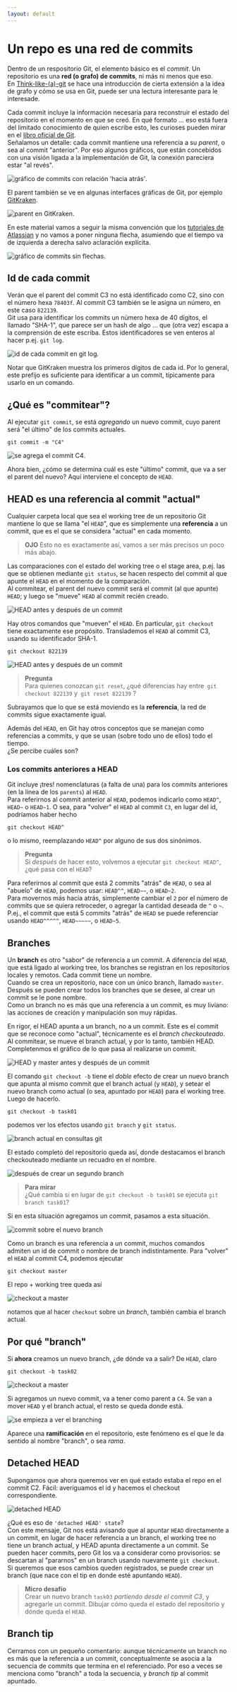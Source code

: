 ```yaml
---
layout: default
---
```


# Un repo es una red de commits
Dentro de un respositorio Git, el elemento básico es el _commit_. Un repositorio es una **red (o grafo) de commits**, ni más ni menos que eso.  
En [Think-like-(a)-git](http://think-like-a-git.net/) se hace una introducción de cierta extensión a la idea de grafo y cómo se usa en Git, puede ser una lectura interesante para le interesade.

Cada commit incluye la información necesaria para reconstruir el estado del repositorio en el momento en que se creó. En qué formato ... eso está fuera del limitado conocimiento de quien escribe esto, les curioses pueden mirar en el [libro oficial de Git](https://git-scm.com/book/en/v2/Getting-Started-What-is-Git%3F).  
Señalamos un detalle: cada commit mantiene una referencia a su _parent_, o sea al commit "anterior". Por eso algunos gráficos, que están concebidos con una visión ligada a la implementación de Git, la conexión pareciera estar "al revés".

![gráfico de commits con relación 'hacia atrás'](./images/commits-backward-relation.jpg).

El parent también se ve en algunas interfaces gráficas de Git, por ejemplo [GitKraken](https://www.gitkraken.com/).

![parent en GitKraken](./images/commit-parent-in-git-kraken.jpg).

En este material vamos a seguir la misma convención que los [tutoriales de Atlassian](https://www.atlassian.com/git/tutorials) y no vamos a poner ninguna flecha, asumiendo que el tiempo va de izquierda a derecha salvo aclaración explícita.

![gráfico de commits sin flechas](./images/commits-graph-without-arrow.jpg).


## Id de cada commit
Verán que el parent del commit C3 no está identificado como C2, sino con el número hexa `78403f`. Al commit C3 también se le asigna un número, en este caso `822139`.  
Git usa para identificar los commits un número hexa de 40 dígitos, el llamado "SHA-1", que parece ser un hash de algo ... que (otra vez) escapa a la comprensión de este escriba.
Estos identificadores se ven enteros al hacer p.ej. `git log`.

![id de cada commit en git log](./images/commit-ids-in-log.jpg).

Notar que GitKraken muestra los primeros dígitos de cada id. Por lo general, este prefijo es suficiente para identificar a un commit, típicamente para usarlo en un comando.


## ¿Qué es "commitear"?
Al ejecutar `git commit`, se está _agregando_ un nuevo commit, cuyo parent será "el último" de los commits actuales.

``` 
git commit -m "C4"
```
![se agrega el commit C4](./images/add-commit-c4.jpg).

Ahora bien, ¿cómo se determina cuál es este "último" commit, que va a ser el parent del nuevo? Aquí interviene el concepto de `HEAD`.


## HEAD es una referencia al commit "actual"
Cualquier carpeta local que sea el working tree de un repositorio Git mantiene lo que se llama "el `HEAD`", que es simplemente una **referencia** a un commit, que es el que se considera "actual" en cada momento.  

> **OJO**
> Esto no es exactamente así, vamos a ser más precisos un poco más abajo.

Las comparaciones con el estado del working tree o el stage area, p.ej. las que se obtienen mediante `git status`, se hacen respecto del commit al que apunte el `HEAD` en el momento de la comparación.  
Al commitear, el parent del nuevo commit será el commit (al que apunte) `HEAD`; y luego se "mueve" `HEAD` al commit recién creado.

![HEAD antes y después de un commit](./images/head-after-commit.jpg)

Hay otros comandos que "mueven" el `HEAD`. En particular, `git checkout` tiene exactamente ese propósito. Translademos el `HEAD` al commit C3, usando su identificador SHA-1.

```
git checkout 822139
```

![HEAD antes y después de un commit](./images/checkout-move-head.jpg)

> **Pregunta**  
> Para quienes conozcan `git reset`, ¿qué diferencias hay entre` git checkout 822139` y` git reset 822139` ?

Subrayamos que lo que se está moviendo es la **referencia**, la red de commits sigue exactamente igual.

Además del `HEAD`, en Git hay otros conceptos que se manejan como referencias a commits, y que se usan (sobre todo uno de ellos) todo el tiempo.  
¿Se percibe cuáles son?


### Los commits anteriores a HEAD
Git incluye ¡tres! nomenclaturas (a falta de una) para los commits anteriores (en la línea de los `parents`) al `HEAD`.   
Para referirnos al commit anterior al `HEAD`, podemos indicarlo como `HEAD^`, `HEAD~` o `HEAD~1`. O sea, para "volver" el `HEAD` al commit `C3`, en lugar del id, podríamos haber hecho
```
git checkout HEAD^
```
o lo mismo, reemplazando `HEAD^` por alguno de sus dos sinónimos.

> **Pregunta**  
> Si _después_ de hacer esto, volvemos a ejecutar `git checkout HEAD^`, ¿qué pasa con el `HEAD`?

Para referirnos al commit que está 2 commits "atrás" de `HEAD`, o sea al "abuelo" de `HEAD`, podemos usar: `HEAD^^`, `HEAD~~`, o `HEAD~2`.  
Para movernos más hacia atrás, simplemente cambiar el `2` por el número de commits que se quiera retroceder, o agregar la cantidad deseada de `^` o `~`. P.ej., el commit que está 5 commits "atrás" de `HEAD` se puede referenciar usando `HEAD^^^^^`, `HEAD~~~~~`, o `HEAD~5`.


## Branches
Un **branch** es otro "sabor" de referencia a un commit. A diferencia del `HEAD`, que está ligado al working tree, los branches se registran en los repositorios locales y remotos. Cada commit tiene un nombre.   
Cuando se crea un repositorio, nace con un único branch, llamado `master`. 
Después se pueden crear todos los branches que se desee, al crear un commit se le pone nombre.  
Como un branch no es más que una referencia a un commit, es muy liviano: las acciones de creación y manipulación son muy rápidas.

En rigor, el HEAD apunta a un branch, no a un commit. Este es el commit que se reconoce como "actual", técnicamente es el _branch checkouteado_.
Al commitear, se mueve el branch actual, y por lo tanto, también HEAD.
Completenmos el gráfico de lo que pasa al realizarse un commit.

![HEAD y master antes y después de un commit](./images/head-and-master-after-commit.jpg)

El comando `git checkout -b` tiene el _doble_ efecto de crear un nuevo branch que apunta al mismo commit que el branch actual (y `HEAD`), y setear el nuevo branch como actual (o sea, apuntado por `HEAD`) para el working tree. Luego de hacerlo.

```
git checkout -b task01
```

podemos ver los efectos usando `git branch` y `git status`.

![branch actual en consultas git](./images/current-branch-in-git-commands.jpg)

El estado completo del repositorio queda así, donde destacamos el branch checkouteado mediante un recuadro en el nombre.  

![después de crear un segundo branch](./images/second-branch-just-created.jpg)

> **Para mirar**  
> ¿Qué cambia si en lugar de `git checkout -b task01` se ejecuta `git branch task01`?

Si en esta situación agregamos un commit, pasamos a esta situación.

![commit sobre el nuevo branch](./images/new-commit-with-two-branches.jpg)

Como un branch es una referencia a un commit, muchos comandos admiten un id de commit o nombre de branch indistintamente. Para "volver" el `HEAD` al commit C4, podemos ejecutar

``` 
git checkout master
```

El repo + working tree queda así

![checkout a master](./images/shift-head-backwards-to-master.jpg)

notamos que al hacer `checkout` sobre un _branch_, también cambia el branch actual.

## Por qué "branch"
Si **ahora** creamos un nuevo branch, ¿de dónde va a salir? De `HEAD`, claro
``` 
git checkout -b task02
```

![checkout a master](./images/create-branch-task02.jpg)

Si agregamos un nuevo commit, va a tener como parent a `C4`. Se van a mover `HEAD` y el branch actual, el resto se queda donde está.

![se empieza a ver el branching](./images/true-branching-starts.jpg)

Aparece una **ramificación** en el repositorio, este fenómeno es el que le da sentido al nombre "branch", o sea _rama_.


## Detached HEAD
Supongamos que ahora queremos ver en qué estado estaba el repo en el commit C2. Fácil: averiguamos el id y hacemos el checkout correspondiente.

![detached HEAD](./images/detached-head.jpg)

¿Qué es eso de `'detached HEAD' state`?  
Con este mensaje, Git nos está avisando que al apuntar `HEAD` directamente a un commit, en lugar de hacer referencia a un branch, el working tree no tiene un branch actual, y HEAD apunta directamente a un commit. Se pueden hacer commits, pero Git los va a considerar como provisorios: se descartan al "pararnos" en un branch usando nuevamente `git checkout`.  
Si queremos que esos cambios queden registrados, se puede crear un branch (que nace con el tip en donde esté apuntando `HEAD`).

> **Micro desafío**  
> Crear un nuevo branch `task03` _partiendo desde el commit C3_, y agregarle un commit. Dibujar cómo queda el estado del repositorio y dónde queda el `HEAD`.


## Branch tip
Cerramos con un pequeño comentario: aunque técnicamente un branch no es más que la referencia a un commit, conceptualmente se asocia a la secuencia de commits que termina en el referenciado. Por eso a veces se menciona como "branch" a toda la secuencia, y _branch tip_ al commit apuntado.











